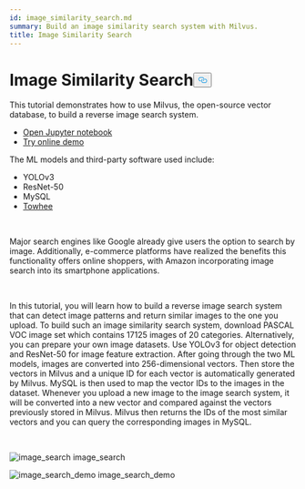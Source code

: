 ```yaml
---
id: image_similarity_search.md
summary: Build an image similarity search system with Milvus.
title: Image Similarity Search
---
```

<h1 id="Image-Similarity-Search" class="common-anchor-header">Image Similarity Search<button data-href="#Image-Similarity-Search" class="anchor-icon" translate="no">
      <svg translate="no"
        aria-hidden="true"
        focusable="false"
        height="20"
        version="1.1"
        viewBox="0 0 16 16"
        width="16"
      >
        <path
          fill="#0092E4"
          fill-rule="evenodd"
          d="M4 9h1v1H4c-1.5 0-3-1.69-3-3.5S2.55 3 4 3h4c1.45 0 3 1.69 3 3.5 0 1.41-.91 2.72-2 3.25V8.59c.58-.45 1-1.27 1-2.09C10 5.22 8.98 4 8 4H4c-.98 0-2 1.22-2 2.5S3 9 4 9zm9-3h-1v1h1c1 0 2 1.22 2 2.5S13.98 12 13 12H9c-.98 0-2-1.22-2-2.5 0-.83.42-1.64 1-2.09V6.25c-1.09.53-2 1.84-2 3.25C6 11.31 7.55 13 9 13h4c1.45 0 3-1.69 3-3.5S14.5 6 13 6z"
        ></path>
      </svg>
    </button></h1><p>This tutorial demonstrates how to use Milvus, the open-source vector database, to build a reverse image search system.</p>
<ul>
<li><a href="https://github.com/towhee-io/examples/tree/main/image/reverse_image_search">Open Jupyter notebook</a></li>
<li><a href="https://milvus.io/milvus-demos/">Try online demo</a></li>
</ul>
<p>The ML models and third-party software used include:</p>
<ul>
<li>YOLOv3</li>
<li>ResNet-50</li>
<li>MySQL</li>
<li><a href="https://towhee.io/">Towhee</a></li>
</ul>
<p></br></p>
<p>Major search engines like Google already give users the option to search by image. Additionally, e-commerce platforms have realized the benefits this functionality offers online shoppers, with Amazon incorporating image search into its smartphone applications.</p>
<p></br></p>
<p>In this tutorial, you will learn how to build a reverse image search system that can detect image patterns and return similar images to the one you upload. To build such an image similarity search system, download PASCAL VOC image set which contains 17125 images of 20 categories. Alternatively, you can prepare your own image datasets. Use YOLOv3 for object detection and ResNet-50 for image feature extraction. After going through the two ML models, images are converted into 256-dimensional vectors. Then store the vectors in Milvus and a unique ID for each vector is automatically generated by Milvus. MySQL is then used to map the vector IDs to the images in the dataset. Whenever you upload a new image to the image search system, it will be converted into a new vector and compared against the vectors previously stored in Milvus. Milvus then returns the IDs of the most similar vectors and you can query the corresponding images in MySQL.</p>
<p></br></p>
<p>
  <span class="img-wrapper">
    <img translate="no" src="/docs/v2.3.x/assets/image_search.png" alt="image_search" class="doc-image" id="image_search" />
    <span>image_search</span>
  </span>
</p>
<p>
  <span class="img-wrapper">
    <img translate="no" src="/docs/v2.3.x/assets/image_search_demo.jpeg" alt="image_search_demo" class="doc-image" id="image_search_demo" />
    <span>image_search_demo</span>
  </span>
</p>

